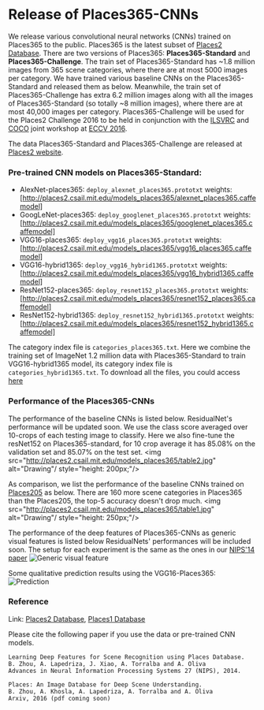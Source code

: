 # Release of Places365-CNNs
We release various convolutional neural networks (CNNs) trained on Places365 to the public. Places365 is the latest subset of [Places2 Database](http://places2.csail.mit.edu). There are two versions of Places365: **Places365-Standard** and **Places365-Challenge**. The train set of Places365-Standard has ~1.8 million images from 365 scene categories, where there are at most 5000 images per category. We have trained various baseline CNNs on the Places365-Standard and released them as below. Meanwhile, the train set of Places365-Challenge has extra 6.2 million images along with all the images of Places365-Standard (so totally ~8 million images), where there are at most 40,000 images per category. Places365-Challenge will be used for the Places2 Challenge 2016 to be held in conjunction with the [ILSVRC](http://www.image-net.org/challenges/LSVRC/) and [COCO](http://mscoco.org/dataset/#overview) joint workshop at [ECCV 2016](http://www.eccv2016.org/). 

The data Places365-Standard and Places365-Challenge are released at [Places2 website](http://places2.csail.mit.edu).

### Pre-trained CNN models on Places365-Standard:
* AlexNet-places365: ```deploy_alexnet_places365.prototxt``` weights:[http://places2.csail.mit.edu/models_places365/alexnet_places365.caffemodel]
* GoogLeNet-places365: ```deploy_googlenet_places365.prototxt``` weights:[http://places2.csail.mit.edu/models_places365/googlenet_places365.caffemodel]
* VGG16-places365: ```deploy_vgg16_places365.prototxt``` weights:[http://places2.csail.mit.edu/models_places365/vgg16_places365.caffemodel]
* VGG16-hybrid1365: ```deploy_vgg16_hybrid1365.prototxt``` weights:[http://places2.csail.mit.edu/models_places365/vgg16_hybrid1365.caffemodel]
* ResNet152-places365: ```deploy_resnet152_places365.prototxt``` weights:[http://places2.csail.mit.edu/models_places365/resnet152_places365.caffemodel] 
* ResNet152-hybrid1365: ```deploy_resnet152_hybrid1365.prototxt``` weights:[http://places2.csail.mit.edu/models_places365/resnet152_hybrid1365.caffemodel] 

The category index file is ```categories_places365.txt```. Here we combine the training set of ImageNet 1.2 million data with Places365-Standard to train VGG16-hybrid1365 model, its category index file is ```categories_hybrid1365.txt```. To download all the files, you could access [here](http://places2.csail.mit.edu/models_places365/)

### Performance of the Places365-CNNs
The performance of the baseline CNNs is listed below. ResidualNet's performance will be updated soon. We use the class score averaged over 10-crops of each testing image to classify. Here we also fine-tune the resNet152 on Places365-standard, for 10 crop average it has 85.08% on the validation set and 85.07% on the test set.
<img src="http://places2.csail.mit.edu/models_places365/table2.jpg" alt="Drawing"/ style="height: 200px;"/>

As comparison, we list the performance of the baseline CNNs trained on [Places205](http://places.csail.mit.edu/downloadCNN.html) as below. There are 160 more scene categories in Places365 than the Places205, the top-5 accuracy doesn't drop much.
<img src="http://places2.csail.mit.edu/models_places365/table1.jpg" alt="Drawing"/ style="height: 250px;"/>

The performance of the deep features of Places365-CNNs as generic visual features is listed below ResidualNets' performances will be included soon. The setup for each experiment is the same as the ones in our [NIPS'14 paper](http://places.csail.mit.edu/places_NIPS14.pdf)
![Generic visual feature](http://places2.csail.mit.edu/models_places365/table3.jpg)

Some qualitative prediction results using the VGG16-Places365:
![Prediction](http://places2.csail.mit.edu/models_places365/example_prediction.jpg)

### Reference
Link: [Places2 Database](http://places2.csail.mit.edu), [Places1 Database](http://places.csail.mit.edu)

Please cite the following paper if you use the data or pre-trained CNN models.
```
Learning Deep Features for Scene Recognition using Places Database.
B. Zhou, A. Lapedriza, J. Xiao, A. Torralba and A. Oliva
Advances in Neural Information Processing Systems 27 (NIPS), 2014.
```
```
Places: An Image Database for Deep Scene Understanding.
B. Zhou, A. Khosla, A. Lapedriza, A. Torralba and A. Oliva
Arxiv, 2016 (pdf coming soon)
```
